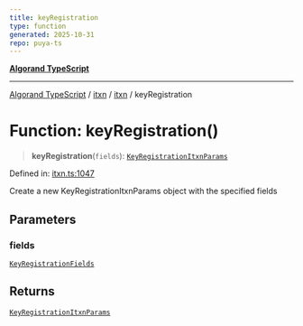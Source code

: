 ```yaml
---
title: keyRegistration
type: function
generated: 2025-10-31
repo: puya-ts
---
```

[**Algorand TypeScript**](../../../../README.md)

***

[Algorand TypeScript](../../../../modules.md) / [itxn](../../../README.md) / [itxn](../README.md) / keyRegistration

# Function: keyRegistration()

> **keyRegistration**(`fields`): [`KeyRegistrationItxnParams`](../classes/KeyRegistrationItxnParams.md)

Defined in: [itxn.ts:1047](https://github.com/algorandfoundation/puya-ts/blob/main/packages/algo-ts/src/itxn.ts#L1047)

Create a new KeyRegistrationItxnParams object with the specified fields

## Parameters

### fields

[`KeyRegistrationFields`](../interfaces/KeyRegistrationFields.md)

## Returns

[`KeyRegistrationItxnParams`](../classes/KeyRegistrationItxnParams.md)
